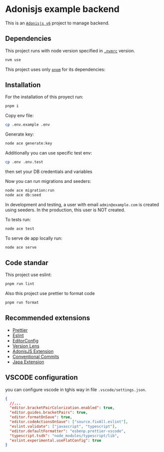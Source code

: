 # Adonisjs example backend

This is an [`Adonisjs v6`](https://docs.adonisjs.com/guides/preface/introduction) project to manage backend.

## Dependencies

This project runs with node version specified in [`.nvmrc`](https://github.com/nvm-sh/nvm?tab=readme-ov-file#installing-and-updating) version.

```bash
nvm use
```

This project uses only [`pnpm`](https://pnpm.io/es/installation) for its dependencies:

## Installation

For the installation of this proyect run:

```bash
pnpm i
```

Copy env file:

```bash
cp .env.example .env
```

Generate key:

```bash
node ace generate:key
```

Additionally you can use specific test env:

```bash
cp .env .env.test
```

then set your DB credentials and variables

Now you can run migrations and seeders:

```bash
node ace migration:run
node ace db:seed
```

In development and testing, a user with email `admin@example.com` is created using seeders. In the production, this user is NOT created.

To tests run:

```bash
node ace test
```

To serve de app locally run:

```bash
node ace serve
```

## Code standar

This project use eslint:

```bash
pnpm run lint
```

Also this project use prettier to format code

```bash
pnpm run format
```

## Recommended extensions

- [Prettier](https://marketplace.visualstudio.com/items?itemName=esbenp.prettier-vscode)
- [Eslint](https://marketplace.visualstudio.com/items?itemName=dbaeumer.vscode-eslint)
- [EditorConfig](https://marketplace.visualstudio.com/items?itemName=EditorConfig.EditorConfig)
- [Version Lens](https://marketplace.visualstudio.com/items?itemName=pflannery.vscode-versionlens)
- [AdonisJS Extension](https://marketplace.visualstudio.com/items?itemName=jripouteau.adonis-vscode-extension)
- [Conventional Commits](https://marketplace.visualstudio.com/items?itemName=vivaxy.vscode-conventional-commits)
- [Japa Extension](https://marketplace.visualstudio.com/items?itemName=jripouteau.japa-vscode)

## VSCODE configuration

you can configure vscode in tghis way in file `.vscode/settings.json`.

```json
{
  //...
  "editor.bracketPairColorization.enabled": true,
  "editor.guides.bracketPairs": true,
  "editor.formatOnSave": true,
  "editor.codeActionsOnSave": ["source.fixAll.eslint"],
  "eslint.validate": ["javascript", "typescript"],
  "editor.defaultFormatter": "esbenp.prettier-vscode",
  "typescript.tsdk": "node_modules/typescript/lib",
  "eslint.experimental.useFlatConfig": true
}
```
